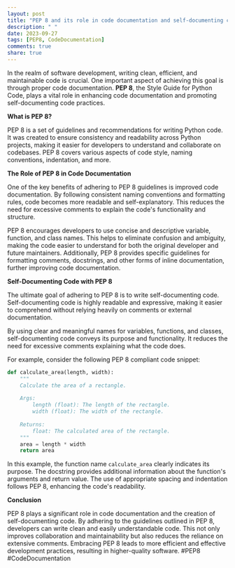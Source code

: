 ```yaml
---
layout: post
title: "PEP 8 and its role in code documentation and self-documenting code"
description: " "
date: 2023-09-27
tags: [PEP8, CodeDocumentation]
comments: true
share: true
---
```


In the realm of software development, writing clean, efficient, and maintainable code is crucial. One important aspect of achieving this goal is through proper code documentation. **PEP 8**, the Style Guide for Python Code, plays a vital role in enhancing code documentation and promoting self-documenting code practices.

**What is PEP 8?**

PEP 8 is a set of guidelines and recommendations for writing Python code. It was created to ensure consistency and readability across Python projects, making it easier for developers to understand and collaborate on codebases. PEP 8 covers various aspects of code style, naming conventions, indentation, and more.

**The Role of PEP 8 in Code Documentation**

One of the key benefits of adhering to PEP 8 guidelines is improved code documentation. By following consistent naming conventions and formatting rules, code becomes more readable and self-explanatory. This reduces the need for excessive comments to explain the code's functionality and structure.

PEP 8 encourages developers to use concise and descriptive variable, function, and class names. This helps to eliminate confusion and ambiguity, making the code easier to understand for both the original developer and future maintainers. Additionally, PEP 8 provides specific guidelines for formatting comments, docstrings, and other forms of inline documentation, further improving code documentation.

**Self-Documenting Code with PEP 8**

The ultimate goal of adhering to PEP 8 is to write self-documenting code. Self-documenting code is highly readable and expressive, making it easier to comprehend without relying heavily on comments or external documentation.

By using clear and meaningful names for variables, functions, and classes, self-documenting code conveys its purpose and functionality. It reduces the need for excessive comments explaining what the code does.

For example, consider the following PEP 8 compliant code snippet:

```python
def calculate_area(length, width):
    """
    Calculate the area of a rectangle.
    
    Args:
        length (float): The length of the rectangle.
        width (float): The width of the rectangle.
    
    Returns:
        float: The calculated area of the rectangle.
    """
    area = length * width
    return area
```

In this example, the function name `calculate_area` clearly indicates its purpose. The docstring provides additional information about the function's arguments and return value. The use of appropriate spacing and indentation follows PEP 8, enhancing the code's readability.

**Conclusion**

PEP 8 plays a significant role in code documentation and the creation of self-documenting code. By adhering to the guidelines outlined in PEP 8, developers can write clean and easily understandable code. This not only improves collaboration and maintainability but also reduces the reliance on extensive comments. Embracing PEP 8 leads to more efficient and effective development practices, resulting in higher-quality software. #PEP8 #CodeDocumentation